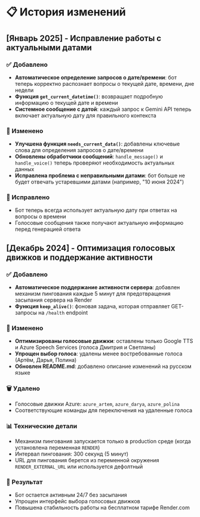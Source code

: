 # 📋 История изменений

## [Январь 2025] - Исправление работы с актуальными датами

### ✅ Добавлено
- **Автоматическое определение запросов о дате/времени**: бот теперь корректно распознает вопросы о текущей дате, времени, дне недели
- **Функция `get_current_datetime()`**: возвращает подробную информацию о текущей дате и времени
- **Системное сообщение с датой**: каждый запрос к Gemini API теперь включает актуальную дату для правильного контекста

### 🔧 Изменено
- **Улучшена функция `needs_current_data()`**: добавлены ключевые слова для определения запросов о дате/времени
- **Обновлены обработчики сообщений**: `handle_message()` и `handle_voice()` теперь проверяют необходимость актуальных данных
- **Исправлена проблема с неправильными датами**: бот больше не будет отвечать устаревшими датами (например, "10 июня 2024")

### 🐛 Исправлено
- Бот теперь всегда использует актуальную дату при ответах на вопросы о времени
- Голосовые сообщения также получают актуальную информацию перед генерацией ответа

## [Декабрь 2024] - Оптимизация голосовых движков и поддержание активности

### ✅ Добавлено
- **Автоматическое поддержание активности сервера**: добавлен механизм пингования каждые 5 минут для предотвращения засыпания сервера на Render
- **Функция `keep_alive()`**: фоновая задача, которая отправляет GET-запросы на `/health` endpoint

### 🔧 Изменено
- **Оптимизированы голосовые движки**: оставлены только Google TTS и Azure Speech Services (голоса Дмитрия и Светланы)
- **Упрощен выбор голоса**: удалены менее востребованные голоса (Артём, Дарья, Полина)
- **Обновлен README.md**: добавлено описание изменений на русском языке

### 🗑️ Удалено
- Голосовые движки Azure: `azure_artem`, `azure_darya`, `azure_polina`
- Соответствующие команды для переключения на удаленные голоса

### 📊 Технические детали
- Механизм пингования запускается только в production среде (когда установлена переменная `RENDER`)
- Интервал пингования: 300 секунд (5 минут)
- URL для пингования берется из переменной окружения `RENDER_EXTERNAL_URL` или используется дефолтный

### 🎯 Результат
- Бот остается активным 24/7 без засыпания
- Упрощен интерфейс выбора голосовых движков
- Повышена стабильность работы на бесплатном тарифе Render.com